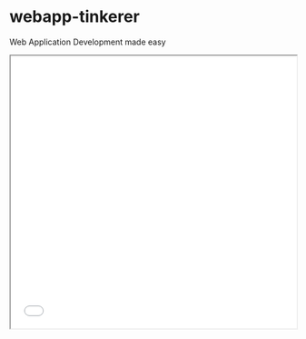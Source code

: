 # webapp-tinkerer #

Web Application Development made easy

<iframe width="100%" height="480" src="./Test.html"></iframe>
